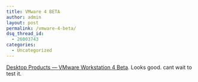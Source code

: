 ```yaml
---
title: VMware 4 BETA
author: admin
layout: post
permalink: /vmware-4-beta/
dsq_thread_id:
  - 26003743
categories:
  - Uncategorized
---
```

[Desktop Products &#8212; VMware Workstation 4 Beta][1]. Looks good. cant wait to test it.

 [1]: http://www.vmware.com/products/desktop/ws4_features.html "Desktop Products -- VMware Workstation 4 Beta"